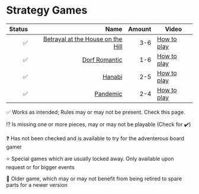 # Strategy Games
|Status|Name|Amount| Video |
|-------:|-----:|----:|-----| 
|✅|[Betrayal at the House on the Hill](https://boardgamegeek.com/boardgame/10547/betrayal-at-house-on-the-hill)|3-6| [How to play](https://youtu.be/V3UmdlVYWHc?si=AIFhkw0DMOOyhv25) |
|✅|[Dorf Romantic](https://boardgamegeek.com/boardgame/370591/dorfromantik-the-board-game)|1-6| [How to play](https://youtu.be/bemz_fhAhtE?si=Fht0zzoHHW2y0WPy) |
|✅|[Hanabi](https://boardgamegeek.com/boardgame/98778/hanabi)|2-5| [How to play](https://youtu.be/d_js_3S_7K8?si=lsrOvnk7IE7FPy2o) |
|✅|[Pandemic](https://boardgamegeek.com/boardgame/30549/pandemic)|2-4| [How to play](https://youtu.be/4RxqzBA_HRs?si=6Uj-l5G0nmfqn8qW) |





✅ Works as intended; Rules may or may not be present. Check this page.

⁉️ Is missing one or more pieces, may or may not be playable (Check for ✔️)

❓ Has not been checked and is available to try for the adventerous board gamer

⭐ Special games which are usually locked away. Only available upon request or for bigger events

👴 Older game, which may or may not benefit from being retired to spare parts for a newer version
